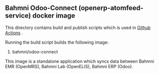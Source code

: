 ## Bahmni Odoo-Connect (openerp-atomfeed-service) docker image

This directory contains build and publish scripts which is used in [Github Actions](https://github.com/Bahmni/openerp-atomfeed-service/actions) .

Running the build script builds the following image:
1. bahmni/odoo-connect

This image is a standalone application which syncs data between Bahmni EMR (OpenMRS), Bahmni Lab (OpenELIS), Bahmni ERP (Odoo).
